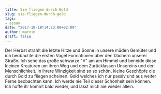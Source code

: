 ```yaml
---
title: Sie fliegen durch Gold
slug: sie-fliegen-durch-gold
tags:
- essay
date: "2017-10-18T14:23:00+02:00"
author: marvin
draft: false
---
```

Der Herbst strahlt die letzte Hitze und Sonne in unsere müden Gemüter und ich beobachte die ersten Vogel Formationen über den Dächern unserer Straße. Ich sehe das große schwarze "V" am am Himmel und beneide diese kleinen Kreaturen um ihren Weg und dem Zurücklassen Unsereins und der Menschlichkeit. In ihrere Winzigkeit sind so so schön, kleine Geschöpfe die durch Gold zu fliegen scheinen. Gold welches ich nur passiv und aus weiter Ferne beobachten kann. Ich werde nie Teil dieser Schönheit sein können. Ich hoffe ihr kommt bald wieder, und lässt mich nie wieder allein.